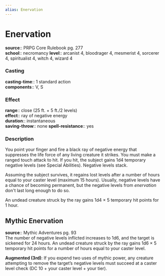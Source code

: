 ```yaml
---
alias: Enervation
---
```


# Enervation 

**source**:: PRPG Core Rulebook pg. 277  
**school**:: necromancy
**level**:: arcanist 4, bloodrager 4, mesmerist 4, sorcerer 4, spiritualist 4, witch 4, wizard 4

### Casting 

**casting-time**:: 1 standard action  
**components**:: V, S

### Effect 

**range**:: close (25 ft. + 5 ft./2 levels)  
**effect**:: ray of negative energy  
**duration**:: instantaneous  
**saving-throw**:: none
**spell-resistance**:: yes

### Description 

You point your finger and fire a black ray of negative energy that suppresses the life force of any living creature it strikes. You must make a ranged touch attack to hit. If you hit, the subject gains 1d4 temporary negative levels (see Special Abilities). Negative levels stack.  
  
Assuming the subject survives, it regains lost levels after a number of hours equal to your caster level (maximum 15 hours). Usually, negative levels have a chance of becoming permanent, but the negative levels from *enervation* don't last long enough to do so.  
  
An undead creature struck by the ray gains 1d4 × 5 temporary hit points for 1 hour.

## Mythic Enervation 

**source**:: Mythic Adventures pg. 93  
The number of negative levels inflicted increases to 1d6, and the target is sickened for 24 hours. An undead creature struck by the ray gains 1d6 × 5 temporary hit points for a number of hours equal to your caster level.  
  
**Augmented (3rd)**: If you expend two uses of mythic power, any creature attempting to remove the target’s negative levels must succeed at a caster level check (DC 10 + your caster level + your tier).
